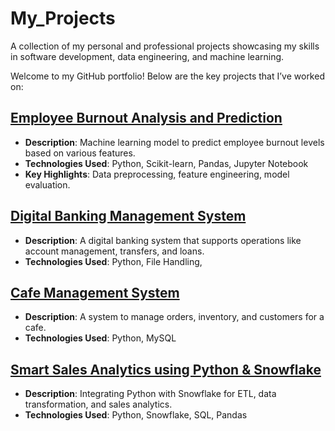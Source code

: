 # My_Projects
A collection of my personal and professional projects showcasing my skills in software development, data engineering, and machine learning.

Welcome to my GitHub portfolio! Below are the key projects that I’ve worked on:

## [Employee Burnout Analysis and Prediction](https://github.com/GundugolluMVALakshmi/Employee_Burnout_Analysis)
- **Description**: Machine learning model to predict employee burnout levels based on various features.
- **Technologies Used**: Python, Scikit-learn, Pandas, Jupyter Notebook
- **Key Highlights**: Data preprocessing, feature engineering, model evaluation.

## [Digital Banking Management System](https://github.com/YourUsername/Digital-Banking-Management-System)
- **Description**: A digital banking system that supports operations like account management, transfers, and loans.
- **Technologies Used**: Python, File Handling, 

## [Cafe Management System](https://github.com/YourUsername/Cafe-Management-System)
- **Description**: A system to manage orders, inventory, and customers for a cafe.
- **Technologies Used**: Python, MySQL

## [Smart Sales Analytics using Python & Snowflake](https://github.com/YourUsername/Smart-Sales-Analytics)
- **Description**: Integrating Python with Snowflake for ETL, data transformation, and sales analytics.
- **Technologies Used**: Python, Snowflake, SQL, Pandas
